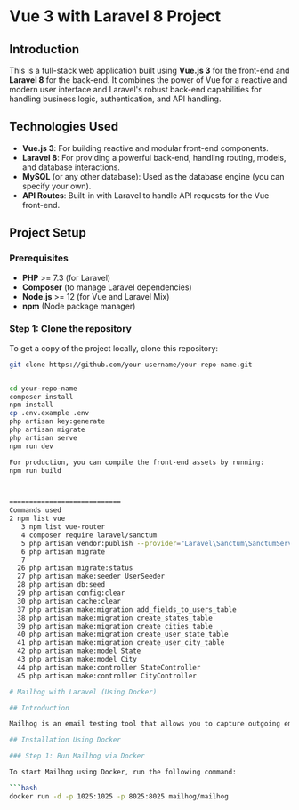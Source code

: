 # Vue 3 with Laravel 8 Project

## Introduction
This is a full-stack web application built using **Vue.js 3** for the front-end and **Laravel 8** for the back-end. It combines the power of Vue for a reactive and modern user interface and Laravel's robust back-end capabilities for handling business logic, authentication, and API handling.

## Technologies Used
- **Vue.js 3**: For building reactive and modular front-end components.
- **Laravel 8**: For providing a powerful back-end, handling routing, models, and database interactions.
- **MySQL** (or any other database): Used as the database engine (you can specify your own).
- **API Routes**: Built-in with Laravel to handle API requests for the Vue front-end.

## Project Setup

### Prerequisites
- **PHP** >= 7.3 (for Laravel)
- **Composer** (to manage Laravel dependencies)
- **Node.js** >= 12 (for Vue and Laravel Mix)
- **npm** (Node package manager)

### Step 1: Clone the repository
To get a copy of the project locally, clone this repository:
```bash
git clone https://github.com/your-username/your-repo-name.git


cd your-repo-name
composer install
npm install
cp .env.example .env
php artisan key:generate
php artisan migrate
php artisan serve
npm run dev

For production, you can compile the front-end assets by running:
npm run build



============================
Commands used
2 npm list vue
   3 npm list vue-router
   4 composer require laravel/sanctum
   5 php artisan vendor:publish --provider="Laravel\Sanctum\SanctumServiceProvider"
   6 php artisan migrate
   7 
  26 php artisan migrate:status
  27 php artisan make:seeder UserSeeder
  28 php artisan db:seed
  29 php artisan config:clear
  30 php artisan cache:clear
  37 php artisan make:migration add_fields_to_users_table
  38 php artisan make:migration create_states_table
  39 php artisan make:migration create_cities_table
  40 php artisan make:migration create_user_state_table
  41 php artisan make:migration create_user_city_table
  42 php artisan make:model State
  43 php artisan make:model City
  44 php artisan make:controller StateController
  45 php artisan make:controller CityController

# Mailhog with Laravel (Using Docker)

## Introduction

Mailhog is an email testing tool that allows you to capture outgoing emails and view them through a web interface. It’s perfect for development environments where you don’t want to send actual emails but still need to verify that your email functionality is working. This guide will show you how to use Mailhog with Docker in a Laravel project.

## Installation Using Docker

### Step 1: Run Mailhog via Docker

To start Mailhog using Docker, run the following command:

```bash
docker run -d -p 1025:1025 -p 8025:8025 mailhog/mailhog